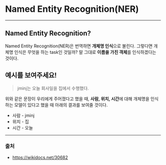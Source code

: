 # Named Entity Recognition(NER)
-----
## Named Entity Recognition?
Named Entity Recognition(NER)은 번역하면 **개체명 인식**으로 불린다. 그렇다면 개체명 인식은 무엇을 하는 task인 것일까? 말 그대로 **이름을 가진 객체**를 인식하겠다는 것이다. 

## 예시를 보여주세요!
> jminj는 오늘 회사일을 집에서 수행했다.

위와 같은 문장이 우리에게 주어졌다고 했을 때, **사람, 위치, 시간**에 대해 개체명을 인식하는 모델이 있다고 했을 때 아래의 결과를 보여줄 것이다.
* 사람 - jminj
* 위치 - 집
* 시간 - 오늘
----
### 출처
* https://wikidocs.net/30682
